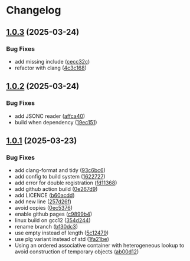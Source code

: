 # Changelog

## [1.0.3](https://github.com/untrustedmodders/plugify-configs/compare/v1.0.2...v1.0.3) (2025-03-24)


### Bug Fixes

* add missing include ([cecc32c](https://github.com/untrustedmodders/plugify-configs/commit/cecc32cf7f70dbd53998c55784339c86c5a71e18))
* refactor with clang ([4c3c168](https://github.com/untrustedmodders/plugify-configs/commit/4c3c168e84b7625a847628c6ab4928c7809079ec))

## [1.0.2](https://github.com/untrustedmodders/plugify-configs/compare/v1.0.1...v1.0.2) (2025-03-24)


### Bug Fixes

* add JSONC reader ([affca40](https://github.com/untrustedmodders/plugify-configs/commit/affca4089d32ee5fa43ba3acfde96b686d74f8bf))
* build when dependency ([19ec151](https://github.com/untrustedmodders/plugify-configs/commit/19ec15136876bd23322297bd3fe8c26aacbbe759))

## [1.0.1](https://github.com/untrustedmodders/plugify-configs/compare/v1.0.0...v1.0.1) (2025-03-23)


### Bug Fixes

* add clang-format and tidy ([93c6bc6](https://github.com/untrustedmodders/plugify-configs/commit/93c6bc6b16c33924b130ed1beb7df978093d7fdf))
* add config to build system ([1622727](https://github.com/untrustedmodders/plugify-configs/commit/1622727de842d49b16e607d089c94f46fddf9f06))
* add error for double registration ([fd11368](https://github.com/untrustedmodders/plugify-configs/commit/fd113689936eac636d85f1b956778ae0c2655589))
* add github action build ([0e267d9](https://github.com/untrustedmodders/plugify-configs/commit/0e267d94543bc17ada68b0a47fb386b324bae68c))
* add LICENCE ([b60acdd](https://github.com/untrustedmodders/plugify-configs/commit/b60acddc9e06c1762881f07b21251fcf568d1700))
* add new line ([257d26f](https://github.com/untrustedmodders/plugify-configs/commit/257d26fbe88a390c5e555dcef5dc606538c0044e))
* avoid copies ([0ec5376](https://github.com/untrustedmodders/plugify-configs/commit/0ec53769bb47113699be5257efca88f7a5d0ac3e))
* enable github pages ([c9899b4](https://github.com/untrustedmodders/plugify-configs/commit/c9899b42bdf1b74bf403c5bb6c20e2b3e398e591))
* linux build on gcc12 ([354d244](https://github.com/untrustedmodders/plugify-configs/commit/354d244eb32b165d6426333d4ac480b47a5bdc6b))
* rename branch ([bf30dc3](https://github.com/untrustedmodders/plugify-configs/commit/bf30dc3995d456dcbb5f17cdebbcc30be69cdfe8))
* use empty instead of length ([5c12479](https://github.com/untrustedmodders/plugify-configs/commit/5c12479b64ee76f38a89b46b026977cd2087c7bd))
* use plg variant instead of std ([1fa21be](https://github.com/untrustedmodders/plugify-configs/commit/1fa21be4d371656d676007b780b190e75e933d44))
* Using an ordered associative container with heterogeneous lookup to avoid construction of temporary objects ([ab00d12](https://github.com/untrustedmodders/plugify-configs/commit/ab00d12b2033b060b797dc613dd443d1f3287c2d))
